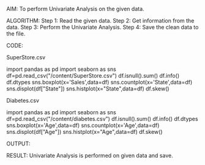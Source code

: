 AIM:
    To perform Univariate Analysis on the given data.
    
ALGORITHM:
       Step 1: Read the given data.
       Step 2: Get information from the data.
       Step 3: Perform the Univariate Analysis.
       Step 4: Save the clean data to the file.
       
CODE:

SuperStore.csv

import pandas as pd
import seaborn as sns
df=pd.read_csv("/content/SuperStore.csv")
df.isnull().sum()
df.info()
df.dtypes
sns.boxplot(x='Sales',data=df)
sns.countplot(x='State',data=df)
sns.displot(df["State"])
sns.histplot(x="State",data=df)
df.skew()

Diabetes.csv

import pandas as pd
import seaborn as sns
df=pd.read_csv("/content/diabetes.csv")
df.isnull().sum()
df.info()
df.dtypes
sns.boxplot(x='Age',data=df)
sns.countplot(x='Age',data=df)
sns.displot(df["Age"])
sns.histplot(x="Age",data=df)
df.skew()

OUTPUT:





RESULT:
         Univariate Analysis is performed on given data and save.
